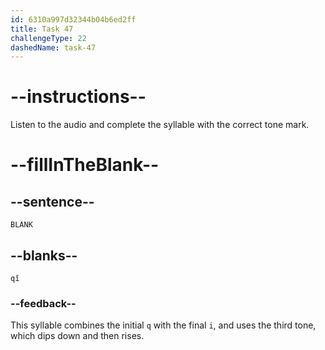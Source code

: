 ```yaml
---
id: 6310a997d32344b04b6ed2ff
title: Task 47
challengeType: 22
dashedName: task-47
---
```


<!-- (Audio) A: qǐ -->

# --instructions--

Listen to the audio and complete the syllable with the correct tone mark.

# --fillInTheBlank--

## --sentence--

`BLANK`

## --blanks--

`qǐ`

### --feedback--

This syllable combines the initial `q` with the final `i`, and uses the third tone, which dips down and then rises.
